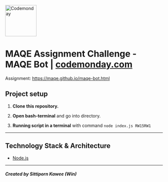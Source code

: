 [<img src="https://www.codemonday.com/assets/icons/codemonday-text-colored.png" alt="Codemonday" height="100px">](https://www.codemonday.com) 
# MAQE Assignment Challenge - MAQE Bot | [codemonday.com](https://www.codemonday.com)

Assignment: https://maqe.github.io/maqe-bot.html

## Project setup

1.  **Clone this repository.**

2.  **Open bash-terminal** and go into directory.

3.  **Running script in a terminal** with command `node index.js RW15RW1`

------

## Technology Stack & Architecture

- [Node.js](https://nodejs.org/en/)

---

#### *Created by Sittiporn Kawee (Win)*
